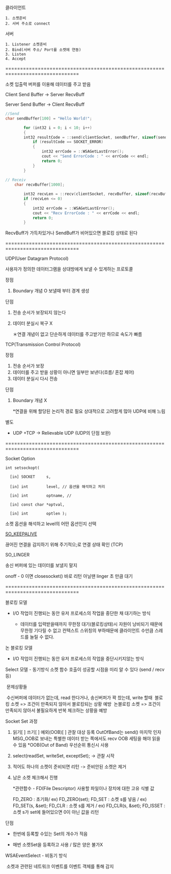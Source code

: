 클라이언트 

```
1. 소켓준비
2. 서버 주소로 connect
```

서버

	1. Listener 소켓준비
	2. Bind(서버 주소/ Port를 소켓에 연동)
	3. Listen
	4. Accept



===============================================================================

소켓 입출력 버퍼를 이용해 데이터를 주고 받음

Client Send Buffer -> Server RecvBuff

Server Send Buffer -> Client RecvBuff

```c++
//Send	
char sendBuffer[100] = "Hello World!";

		for (int32 i = 0; i < 10; i++)
		{
        int32 resultCode = ::send(clientSocket, sendBuffer, sizeof(sendBuffer), 0);
			if (resultCode == SOCKET_ERROR)
			{
				int32 errCode = ::WSAGetLastError();
				cout << "Send ErrorCode : " << errCode << endl;
				return 0;
			}
		}
		
// Receiv
	char recvBuffer[1000];

		int32 recvLen = ::recv(clientSocket, recvBuffer, sizeof(recvBuffer), 0);
		if (recvLen <= 0)
		{
			int32 errCode = ::WSAGetLastError();
			cout << "Recv ErrorCode : " << errCode << endl;
			return 0;
		}
```

RecvBuff가 가득차있거나 SendBuff가 비어있으면 블로킹 상태로 된다

===============================================================================

UDP(User Datagram Protocol)

사용자가 정의한 데이터그램을 상대방에게 보낼 수 있게하는 프로토콜

장점

1. Boundary 개념 O  보낼때 부터 경계 생성

단점

1. 전송 순서가 보장되지 않는다

2. 데이터 분실시 복구 X  

   

   ＊연결 개념이 없고 단순하게 데이터를 주고받기만 하므로 속도가 빠름

TCP(Transmission Control Protocol)

장점

1. 전송 순서가 보장
2. 데이터를 주고 받을 상황이 아니면 일부만 보낸다(흐름/ 혼잡 제어)  
3. 데이터 분실시 다시 전송 

단점

1. Boundary 개념 X

   

   *연결을 위해 할당된 논리적 경로 필요 상대적으로 고려할게 많아 UDP에 비해 느림

별도

* UDP +TCP -> Relievable UDP (UDP의 단점 보완)



===============================================================================

Socket Option

```
int setsockopt(

  [in] SOCKET     s,

  [in] int        level, // 옵션을 해석하고 처리

  [in] int        optname, // 

  [in] const char *optval,

  [in] int        optlen );
```

소켓 옵션을 해석하고 level의 어떤 옵션인지 선택

[SO_KEEPALIVE](https://docs.microsoft.com/en-us/windows/desktop/WinSock/so-keepalive)  

끊어진 연결을 감지하기 위해 주기적으;로 연결 상태 확인 (TCP)

SO_LINGER

송신 버퍼에 있는 데이터를 보낼지 말지 

onoff - 0 이면 closesocket()  바로 리턴 아닐땐 linger 초 만큼 대기

===============================================================================

블로킹 모델 

- I/O 작업이 진행되는 동안 유저 프로세스의 작업을 중단한 채 대기하는 방식

  

  - 데이터를 입력받을때까지 무한정 대기(블로킹상태)시 자원이 낭비되기 때문에 무한정 기다릴 수 없고  컨텍스트 스위칭의 부하때문에 클라이언트 수만큼 스레드를 늘릴 수 없다.

논 블로킹 모델

-  I/O 작업이 진행되는 동안 유저 프로세스의 작업을 중단시키지않는 방식

 Select 모델 - 동기방식
	소켓 함수 호출이 성공할 시점을 미리 알 수 있다 (send / recv 등)

​	문제상황들

​	 수신버퍼에 데이터가 없는데, read 한다거나, 송신버퍼가 꽉 찼는데, write 할때
​	 블로킹 소켓 => 조건이 만족되지 않아서 블로킹되는 상황 예방
​	논블로킹 소켓 => 조건이 만족되지 않아서 불필요하게 반복 체크하는 상황을 예방

Socket Set 과정

1) 읽기[ ] 쓰기[ ] 예외(OOB)[ ] 관찰 대상 등록
    OutOfBand는 send() 마지막 인자 MSG_OOB로 보내는 특별한 데이터
    받는 쪽에서도 recv OOB 세팅을 해야 읽을 수 있음 	*OOB(Out of Band) 우선순위 통신시 사용
  
2. select(readSet, writeSet, exceptSet); -> 관찰 시작

3. 적어도 하나의 소켓이 준비되면 리턴 -> 준비안된 소켓은 제거

4. 남은 소켓 체크해서 진행

     

     *관련함수 - FD(File Descriptor) 사용할 파일이나 장치에 대한 고유 식별 값

     FD_ZERO : 초기화/ ex) FD_ZERO(set);
     FD_SET : 소켓 s를 넣음 / ex) FD_SET(s, &set);
     FD_CLR : 소켓 s를 제거 / ex) FD_CLR(s, &set);
     FD_ISSET : 소켓 s가 set에 들어있으면 0이 아닌 값을 리턴

단점

- 한번에 등록할 수있는 Set의 개수가 적음

- 매번 소켓Set을 등록하고 사용 / 많은 양은 불가X

WSAEventSelect - 비동기 방식

​	소켓과 관련된 네트워크 이벤트를 이벤트 객체를 통해 감지 



